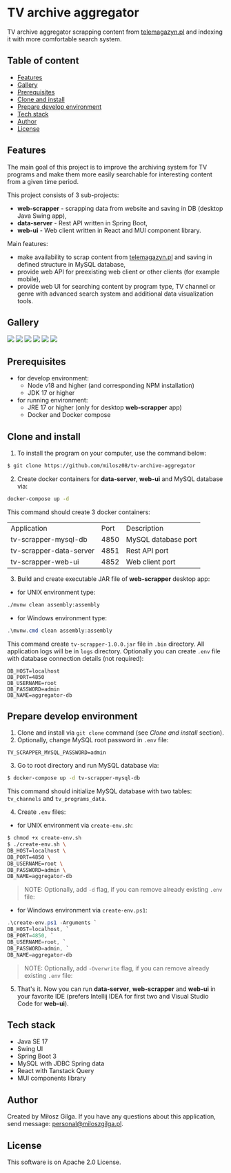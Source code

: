 # TV archive aggregator

TV archive aggregator scrapping content from [telemagazyn.pl](https://telemagazyn.pl) and indexing it with more comfortable search system.

## Table of content
<!-- no toc -->
- [Features](#features)
- [Gallery](#gallery)
- [Prerequisites](#prerequisites)
- [Clone and install](#clone-and-install)
- [Prepare develop environment](#prepare-develop-environment)
- [Tech stack](#tech-stack)
- [Author](#author)
- [License](#license)

<a name="features"></a>
## Features
The main goal of this project is to improve the archiving system for TV programs and make them more easily searchable for interesting content from a given time period.

This project consists of 3 sub-projects:
- **web-scrapper** - scrapping data from website and saving in DB (desktop Java Swing app),
- **data-server** - Rest API written in Spring Boot,
- **web-ui** - Web client written in React and MUI component library.

Main features:
* make availability to scrap content from [telemagazyn.pl](https://telemagazyn.pl) and saving in defined structure in MySQL database,
* provide web API for preexisting web client or other clients (for example mobile),
* provide web UI for searching content by program type, TV channel or genre with advanced search system and additional data visualization tools.

<a name="gallery"></a>
## Gallery
![](.github/web-scrapper.png)
![](.github/web-ui-1.png)
![](.github/web-ui-2.png)
![](.github/web-ui-3.png)
![](.github/web-ui-4.png)
![](.github/web-ui-5.png)

<a name="prerequisites"></a>
## Prerequisites
* for develop environment:
	* Node v18 and higher (and corresponding NPM installation)
	* JDK 17 or higher
* for running environment:
	* JRE 17 or higher (only for desktop **web-scrapper** app)
	* Docker and Docker compose

<a name="clone-and-install"></a>
## Clone and install
1. To install the program on your computer, use the command below:

```bash
$ git clone https://github.com/milosz08/tv-archive-aggregator
```

2. Create docker containers for **data-server**, **web-ui** and MySQL database via:

```bash
docker-compose up -d
```
This command should create 3 docker containers:
<table>
  <tr>
    <td>Application</td>
    <td>Port</td>
    <td>Description</td>
  </tr>
  <tr>
    <td>tv-scrapper-mysql-db</td>
    <td>4850</td>
    <td>MySQL database port</td>
  </tr>
  <tr>
    <td>tv-scrapper-data-server</td>
    <td>4851</td>
    <td>Rest API port</td>
  </tr>
  <tr>
    <td>tv-scrapper-web-ui</td>
    <td>4852</td>
    <td>Web client port</td>
  </tr>
</table>

3. Build and create executable JAR file of **web-scrapper** desktop app:
* for UNIX environment type:
```bash
./mvnw clean assembly:assembly
```

* for Windows environment type:
```powershell
.\mvnw.cmd clean assembly:assembly
```
This command create `tv-scrapper-1.0.0.jar` file in `.bin` directory. All application logs will be in `logs` directory. Optionally you can create `.env` file with database connection details (not required):

```properties
DB_HOST=localhost
DB_PORT=4850
DB_USERNAME=root
DB_PASSWORD=admin
DB_NAME=aggregator-db
```

<a name="prepare-develop-environment"></a>
## Prepare develop environment
1. Clone and install via `git clone` command (see *Clone and install* section).
2. Optionally, change MySQL root password in `.env` file:

```properties
TV_SCRAPPER_MYSQL_PASSWORD=admin
```

3. Go to root directory and run MySQL database via:
```bash
$ docker-compose up -d tv-scrapper-mysql-db
```
This command should initialize MySQL database with two tables: `tv_channels` and `tv_programs_data`.

4. Create `.env` files:
* for UNIX environment via `create-env.sh`:  

```bash
$ chmod +x create-env.sh
$ ./create-env.sh \
DB_HOST=localhost \
DB_PORT=4850 \
DB_USERNAME=root \
DB_PASSWORD=admin \
DB_NAME=aggregator-db
```
> NOTE: Optionally, add `-d` flag, if you can remove already existing `.env` file:

* for Windows environment via `create-env.ps1`:  

```powershell
.\create-env.ps1 -Arguments `
DB_HOST=localhost, `
DB_PORT=4850, `
DB_USERNAME=root, `
DB_PASSWORD=admin, `
DB_NAME=aggregator-db
```
> NOTE: Optionally, add `-Overwrite` flag, if you can remove already existing `.env` file:

5. That's it. Now you can run **data-server**, **web-scrapper** and **web-ui** in your favorite IDE (prefers Intellij IDEA for first two and Visual Studio Code for **web-ui**).

<a name="tech-stack"></a>
## Tech stack
* Java SE 17
* Swing UI
* Spring Boot 3
* MySQL with JDBC Spring data
* React with Tanstack Query
* MUI components library

## Author
Created by Miłosz Gilga. If you have any questions about this application, send message: [personal@miloszgilga.pl](mailto:personal@miloszgilga.pl).

## License

This software is on Apache 2.0 License.